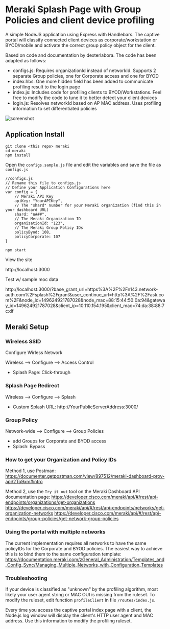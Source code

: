 # Meraki Splash Page with Group Policies and client device profiling
A simple NodeJS application using Express with Handlebars. The captive portal will classify connected client devices as corporate/workstation or BYOD/mobile and activate the correct group policy object for the client.

Based on code and documentation by dexterlabora. The code has been adapted as follows:
* configs.js: Requires organizationId instead of networkId. Supports 2 separate Group policies, one for Corporate access and one for BYOD
* index.hbs: One more hidden field has been added to communicate profiling result to the login page
* index.js: Includes code for profiling clients to BYOD/Workstations. Feel free to modify the code to tune it to better detect your client devices
* login.js: Resolves networkId based on AP MAC address. Uses profiling information to set differentiated policies


![screenshot](./screenshots/splash-screenshot.png "Splash Page")

## Application Install

```
git clone <this repo> meraki
cd meraki
npm install
```
Open the `configs.sample.js` file and edit the variables and save the file as `configs.js`
```
//configs.js
// Rename this file to configs.js 
// Define your Application Configurations here
var config = {
    // Meraki API Key
    apiKey: "YourAPIKey", 
    // The "shard" number for your Meraki organization (find this in your dashboard URL)
    shard: "n###", 
    // The Meraki Organization ID
    organizationId: "123",
    // The Meraki Group Policy IDs
    policyByod: 108,
    policyCorporate: 107
}
```

```
npm start
```

View the site

http://localhost:3000

Test w/ sample moc data

http://localhost:3000/?base_grant_url=https%3A%2F%2Fn143.network-auth.com%2Fsplash%2Fgrant&user_continue_url=http%3A%2F%2Fask.com%2F&node_id=149624921787028&node_mac=88:15:44:50:0a:94&gateway_id=149624921787028&client_ip=10.110.154.195&client_mac=74:da:38:88:7c:df

## Meraki Setup
### Wireless SSID
Configure Wirless Network

Wireless --> Configure --> Access Control
- Splash Page: Click-through

### Splash Page Redirect
Wireless --> Configure --> Splash
- Custom Splash URL: http://YourPublicServerAddress:3000/

### Group Policy
Network-wide --> Configure --> Group Policies
- add Groups for Corporate and BYOD access
- Splash: Bypass


### How to get your Organization and Policy IDs

Method 1, use Postman:
https://documenter.getpostman.com/view/897512/meraki-dashboard-prov-api/2To9xm#intro

Method 2, use the `Try it out` tool on the Meraki Dashboard API documentation page:
https://developer.cisco.com/meraki/api/#/rest/api-endpoints/organizations/get-organizations
https://developer.cisco.com/meraki/api/#/rest/api-endpoints/networks/get-organization-networks
https://developer.cisco.com/meraki/api/#/rest/api-endpoints/group-policies/get-network-group-policies

### Using the portal with multiple networks
The current implementation requires all networks to have the same policyIDs for the Corporate and BYOD policies. The easiest way to achieve this is to bind them to the same configuration template: https://documentation.meraki.com/zGeneral_Administration/Templates_and_Config_Sync/Managing_Multiple_Networks_with_Configuration_Templates

### Troubleshooting
If your device is classified as "unknown" by the profiling algorithm, most likely your user agent string or MAC OUI is missing from the ruleset. To modify the ruleset, edit function `profileClient` in file `/routes/index.js`.

Every time you access the captive portal index page with a client, the Node.js log window will display the client's HTTP user agent and MAC address. Use this information to modify the profiling ruleset.  


